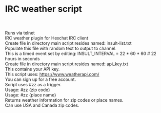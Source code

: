 # IRC weather script<br><br>
Runs via telnet<br>
IRC weather plugin for Hexchat IRC client<br>
Create file in directory main script resides named: insult-list.txt<br>
Populate this file with random text to output to channel.<br>
This is a timed event set by editing: INSULT_INTERVAL = 22 * 60 * 60  # 22 hours in seconds<br>
Create file in directory main script resides named: api_key.txt<br>
This contains your API key.<br>
This script uses: https://www.weatherapi.com/<br>
You can sign up for a free account.<br>
Script uses #zz as a trigger.<br>
Usage: #zz {zip code}<br>
Usage: #zz {place name}<br>
Returns weather information for zip codes or place names.<br>
Can use USA and Canada zip codes.<br>
